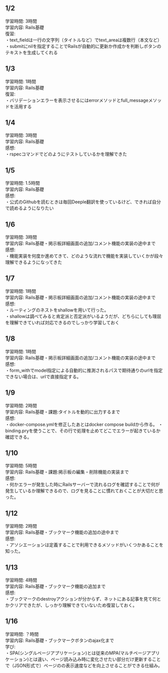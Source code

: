 ## 1/2  
学習時間: 3時間  
学習内容: Rails基礎  
復習:  
・text_fieldは一行の文字列（タイトルなど）でtext_areaは複数行（本文など）  
・submitにnilを指定することでRailsが自動的に更新か作成かを判断しボタンのテキストを生成してくれる  

## 1/3  
学習時間: 1時間  
学習内容: Rails基礎  
復習:  
・バリデーションエラーを表示させるにはerrorメソッドとfull_messageメソッドを活用する  

## 1/4  
学習時間: 3時間  
学習内容: Rails基礎  
感想:  
・rspecコマンドでどのようにテストしているかを理解できた  

## 1/5  
学習時間: 1.5時間  
学習内容: Rails基礎  
感想:  
・公式のGithubを読むときは毎回Deeple翻訳を使っているけど、できれば自分で読めるようになりたい  

## 1/6  
学習時間: 3時間  
学習内容: Rails基礎・掲示板詳細画面の追加/コメント機能の実装の途中まで  
感想:  
・機能実装を何度か進めてきて、どのような流れで機能を実装していくかが段々理解できるようになってきた  

## 1/7  
学習時間: 1時間  
学習内容: Rails基礎・掲示板詳細画面の追加/コメント機能の実装の途中まで  
感想:  
・ルーティングのネストをshallowを用いて行った。  
・shallowは調べてみると肯定派と否定派がいるようだが、どちらにしても理屈を理解できていれば対応できるのでしっかり学習しておく  

## 1/8  
学習時間: 1時間  
学習内容: Rails基礎・掲示板詳細画面の追加/コメント機能の実装の途中まで  
感想:  
・form_withでmodel指定による自動的に推測されるパスで期待通りのurlを指定できない場合は、urlで直接指定する。  

## 1/9  
学習時間: 2時間  
学習内容: Rails基礎・課題:タイトルを動的に出力するまで  
感想:  
・docker-compose.ymlを修正したあとはdocker compose buildから作る。
・binding.pryを使うことで、その行で処理を止めてどこでエラーが起きているか確認できる。

## 1/10  
学習時間: 5時間  
学習内容: Rails基礎・課題:掲示板の編集・削除機能の実装まで  
感想:  
・何かエラーが発生した時にRailsサーバーで流れるログを確認することで何が発生しているか理解できるので、ログを見ることに慣れておくことが大切だと思った。  

## 1/12  
学習時間: 2時間  
学習内容: Rails基礎・ブックマーク機能の追加の途中まで  
感想:  
・アソシエーションは定義することで利用できるメソッドがいくつかあることを知った。  

## 1/13  
学習時間: 4時間  
学習内容: Rails基礎・ブックマーク機能の追加まで  
感想:  
・ブックマークのdestroyアクションが分からず、ネットにある記事を見て何とかクリアできたが、しっかり理解できていないため復習しておく。  

## 1/16  
学習時間: ？時間  
学習内容: Rails基礎・ブックマークボタンのajax化まで  
学び:  
・SPA(シングルページアプリケーション)とは従来のMPA(マルチページアプリケーション)とは違い、ページ読み込み時に変化させたい部分だけ更新することで（JSON形式で）ページのの表示速度などを向上させることができる仕組み。  
